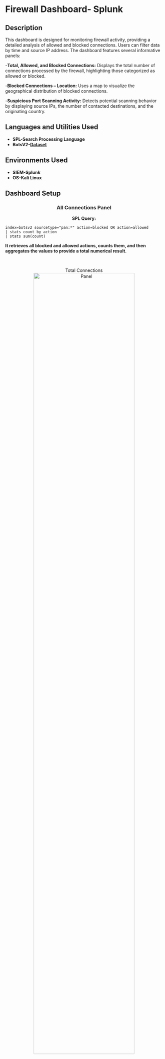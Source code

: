<h1>Firewall Dashboard- Splunk</h1>

<h2>Description</h2>

This dashboard is designed for monitoring firewall activity, providing a detailed analysis of allowed and blocked connections. Users can filter data by time and source IP address. The dashboard features several informative panels:

-<b>Total, Allowed, and Blocked Connections:</b> Displays the total number of connections processed by the firewall, highlighting those categorized as allowed or blocked.

-<b>Blocked Connections – Location:</b> Uses a map to visualize the geographical distribution of blocked connections.

-<b>Suspicious Port Scanning Activity:</b> Detects potential scanning behavior by displaying source IPs, the number of contacted destinations, and the originating country.


<h2>Languages and Utilities Used</h2>

- <b>SPL-Search Processing Language</b>
- <b>BotsV2-[Dataset](https://github.com/splunk/botsv2)</b>
  
<h2>Environments Used </h2>

- <b>SIEM-Splunk</b>
- <b>OS-Kali Linux</b>

<h2>Dashboard Setup</h2>

<h3><b><p align="center">
All Connections Panel <br/> 
</b></h3>

<b><p align="center">
SPL Query: <br/> 
</b>
```
index=botsv2 sourcetype="pan:*" action=blocked OR action=allowed
| stats count by action
| stats sum(count)
```
<b>It retrieves all blocked and allowed actions, counts them, and then aggregates the values to provide a total numerical result.</b>

<br /><p align="center">
Total Connections <br/>
<img src="https://i.imgur.com/SbzuJIg.png" height="80%" width="80%" alt="Panel"/>
<br />

<h3><b><p align="center">
Blocked/Allowed Connections Panel <br/> 
</b></h3>

<b><p align="center">
SPL Query: <br/> 
</b>
```
index=botsv2 sourcetype="pan:*"
| stats count by action
| search action=blocked  <--#switch with allowed and repeat procees
| table count
```
<b>The process is similar to the first panel, but the SPL queries differ, as they do not compute a combined sum of allowed and blocked actions, but rather handle them separately.</b>

<br /><p align="center">
Blocked Connections <br/>
<img src="https://i.imgur.com/kIzbCD0.png" height="80%" width="80%" alt="Panel"/>
<br />

<br /><p align="center">
Allowed Connections <br/>
<img src="https://i.imgur.com/8h274ti.png" height="80%" width="80%" alt="Panel"/>
<br />

<h3><b><p align="center">
All Pannels combined <br/> 
</b></h3>
<br />
 <p align="center"><br/>
<img src="https://i.imgur.com/i4HGW9Y.png" height="80%" width="80%" alt="Panel"/>
<br />
<b>This allows for better organization and provides a clearer overall view of the connections.</b>
<!--
 ```diff
- text in red
+ text in green
! text in orange
# text in gray
@@ text in purple (and bold)@@
```
--!>
